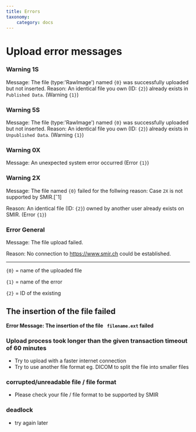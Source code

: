 ```yaml
---
title: Errors
taxonomy:
    category: docs
---
```


# Upload error messages

### Warning 1S

Message: The file (type:'RawImage') named `{0}` was successfully uploaded but not inserted.
Reason: An identical file you own (ID: `{2}`) already exists in `Published Data`.  (Warning `{1}`)

### Warning 5S

Message: The file (type:'RawImage') named `{0}` was successfully uploaded but not inserted. 
Reason:  An identical file you own (ID: `{2}`) already exists in `Unpublished Data`. (Warning `{1}`)

### Warning 0X

Message: An unexpected system error occurred (Error `{1}`) 

### Warning 2X

Message: The file named `{0}` failed for the follwing reason: Case `2X` is not supported by SMIR.[ˆ1]

Reason: An identical file (ID: `{2}`) owned by another user already exists on SMIR. (Error `{1}`)

### Error General

Message: The file upload failed.

Reason:   No connection to https://www.smir.ch could be established.

------

`{0}` = name of the uploaded file

`{1}`  = name of the error

`{2}`  = ID of the existing 



## The insertion of the file failed

**Error Message: The insertion of the file ` filename.ext` failed**

### Upload process took longer than the given transaction timeout of 60 minutes

- Try to upload with a faster internet connection
- Try to use another file format eg. DICOM to split the file into smaller files

### corrupted/unreadable file / file format

- Please check your file / file format to be supported by SMIR

### deadlock

- try again later